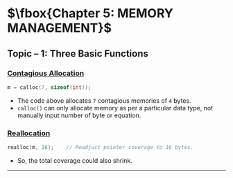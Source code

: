 # $\fbox{Chapter 5: MEMORY MANAGEMENT}$





## **Topic – 1: Three Basic Functions**

### <u>Contagious Allocation</u>

```c
m = calloc(7, sizeof(int));
```

- The code above allocates `7` contagious memories of `4` bytes.
- `calloc()` can only allocate memory as per a particular data type, not manually input number of byte or equation.


### <u>Reallocation</u>

```c
realloc(m, 16);    // Readjust pointer coverage to 16 bytes.
```

- So, the total coverage could also shrink.

---
